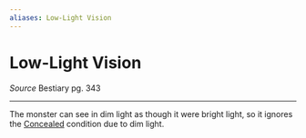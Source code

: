 ```yaml
---
aliases: Low-Light Vision
---
```


# Low-Light Vision

_Source_ Bestiary pg. 343

---

The monster can see in dim light as though it were bright light, so it ignores the [Concealed](../../Conditions/Concealed.md) condition due to dim light.

